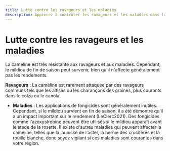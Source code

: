 ```yaml
---
title: Lutte contre les ravageurs et les maladies
description: Apprenez à contrôler les ravageurs et les maladies dans la culture de la caméline pour assurer une croissance et un rendement optimaux.
---
```

# Lutte contre les ravageurs et les maladies

La caméline est très résistante aux ravageurs et aux maladies. Cependant, le mildiou de fin de saison peut survenir, bien qu'il n'affecte généralement pas les rendements.

**Ravageurs** : La caméline est rarement attaquée par des ravageurs communs tels que les altises ou les charançons des graines, plus courants dans le colza ou le canola.

- **Maladies** : Les applications de fongicides sont généralement inutiles. Cependant, si le mildiou survient en fin de saison, il a été démontré qu'il a un impact important sur le rendement (LeClerc2021). Des fongicides comme l'azoxystrobine peuvent être utilisés si le mildiou apparaît avant le stade de la rosette. Il existe d'autres maladies qui peuvent affecter la caméline, telles que la jaunisse de l'aster, la hernie des crucifères et la rouille blanche, donc soyez vigilant si ces maladies sont courantes dans votre région.